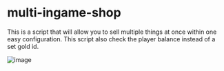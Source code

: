 # multi-ingame-shop
This is a script that will allow you to sell multiple things at once within one easy configuration. This script also check the player balance instead of a set gold id.


![image](https://github.com/joelslamospersson/multi-ingame-shop/assets/15910972/9e7f2aa8-139a-492b-82fc-012c117baa0b)
